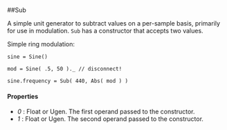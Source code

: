 ##Sub

A simple unit generator to subtract values on a per-sample basis, primarily for use in modulation. `Sub` has a constructor that accepts two values.

Simple ring modulation:
```
sine = Sine()

mod = Sine( .5, 50 )._ // disconnect!

sine.frequency = Sub( 440, Abs( mod ) )
```

#### Properties

* _0_ : Float or Ugen. The first operand passed to the constructor.
* _1_ : Float or Ugen. The second operand passed to the constructor.